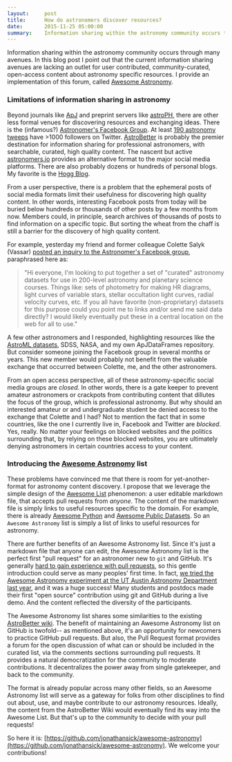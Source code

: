 ```yaml
---
layout:     post
title:      How do astronomers discover resources?
date:       2015-11-25 05:00:00
summary:    Information sharing within the astronomy community occurs through many avenues.  Beyond journals like ApJ and preprint servers like astroPH, there are other less formal venues for discovering resources and exchanging ideas.  The current cadre of these venues is lacking an outlet for user contributed, curated, static content.
---
```


Information sharing within the astronomy community occurs through many avenues.  In this blog post I point out that the current information sharing avenues are lacking an outlet for user contributed, community-curated, open-access content about astronomy specific resources.  I provide an implementation of this forum, called [Awesome Astronomy](https://github.com/jonathansick/awesome-astronomy).

### Limitations of information sharing in astronomy

Beyond journals like [ApJ](http://iopscience.iop.org/0004-637X/) and preprint servers like [astroPH](http://arxiv.org/list/astro-ph/new), there are other less formal venues for discovering resources and exchanging ideas.  There is the (infamous?) [Astronomer's Facebook Group](https://www.facebook.com/groups/123898011017097/).  At least [190 astronomy tweeps](http://truesciphi.org/ast.html) have >1000 followers on Twitter.  [AstroBetter](http://www.astrobetter.com) is probably the premier destination for information sharing for professional astronomers, with searchable, curated, high quality content.  The nascent but active [astronomers.io](http://www.astronomers.io) provides an alternative format to the major social media platforms.  There are also probably dozens or hundreds of personal blogs.  My favorite is the [Hogg Blog](http://hoggresearch.blogspot.com).

From a user perspective, there is a problem that the ephemeral posts of social media formats limit their usefulness for discovering high quality content.  In other words, interesting Facebook posts from today will be buried below hundreds or thousands of other posts by a few months from now.  Members could, in principle, search archives of thousands of posts to find information on a specific topic.  But sorting the wheat from the chaff is still a barrier for the discovery of high quality content.

For example, yesterday my friend and former colleague Colette Salyk (Vassar) [posted an inquiry to the Astronomer's Facebook group](https://www.facebook.com/groups/123898011017097/permalink/958829230857300/), paraphrased here as:
> "Hi everyone, I'm looking to put together a set of "curated" astronomy datasets for use in 200-level astronomy and planetary science courses. Things like: sets of photometry for making HR diagrams, light curves of variable stars, stellar occultation light curves, radial velocity curves, etc. If you all have favorite (non-proprietary) datasets for this purpose could you point me to links and/or send me said data directly? I would likely eventually put these in a central location on the web for all to use."

A few other astronomers and I responded, highlighting resources like the [AstroML datasets](http://www.astroml.org/user_guide/datasets.html), SDSS, NASA, and my own ApJDataFrames repository.  But consider someone joining the Facebook group in several months or years.  This new member would probably not benefit from the valuable exchange that occurred between Colette, me, and the other astronomers.

From an open access perspective, all of these astronomy-specific social media groups are *closed*.  In other words, there is a gate keeper to prevent amateur astronomers or crackpots from contributing content that dillutes the focus of the group, which is professional astronomy.  But why should an interested amateur or and undergraduate student be denied access to the exchange that Colette and I had?  Not to mention the fact that in some countries, like the one I currently live in, Facebook and Twitter are *blocked*.  Yes, really.  No matter your feelings on blocked websites and the politics surrounding that, by relying on these blocked websites, you are ultimately denying astronomers in certain countries access to your content.

### Introducing the [Awesome Astronomy](https://github.com/jonathansick/awesome-astronomy) list

These problems have convinced me that there is room for yet-another-format for astronomy content discovery.  I propose that we leverage the simple design of the [Awesome List](https://github.com/sindresorhus/awesome) phenomenon: a user editable markdown file, that accepts pull requests from *anyone*.  The content of the markdown file is simply links to useful resources specific to the domain.  For example, there is already [Awesome Python](https://github.com/vinta/awesome-python) and [Awesome Public Datasets](https://github.com/caesar0301/awesome-public-datasets).  So an `Awesome Astronomy` list is simply a list of links to useful resources for astronomy.

There are further benefits of an Awesome Astronomy list.  Since it's just a markdown file that anyone can edit, the Awesome Astronomy list is the perfect first "pull request" for an astronomer new to `git` and GitHub.  It's generally [hard to gain experience with pull requests](https://medium.com/@kentcdodds/first-timers-only-78281ea47455#.rat2059p1), so this gentle introduction could serve as many peoples' first time.  In fact, [we tried the Awesome Astronomy experiment at the UT Austin Astronomy Department last year](https://github.com/OttoStruve/awesome-astronomy-tools), and it was a huge success!  Many students and postdocs made their first "open source" contribution using git and GitHub during a live demo.  And the content reflected the diversity of the participants.

The Awesome Astronomy list shares some similarities to the existing [AstroBetter wiki](http://www.astrobetter.com/wiki/Wiki+Home).  The benefit of maintaining an Awesome Astronomy list on GitHub is twofold-- as mentioned above, it's an opportunity for newcomers to practice GitHub pull requests.  But also, the Pull Request format provides a forum for the open discussion of what can or should be included in the curated list, via the comments sections surrounding pull requests.  It provides a natural democratization for the community to moderate contributions.  It decentralizes the power away from single gatekeeper, and back to the community.

The format is already popular across many other fields, so an Awesome Astronomy list will serve as a gateway for folks from other disciplines to find out about, use, and maybe contribute to our astronomy resources.  Ideally, the content from the AstroBetter Wiki would eventually find its way into the Awesome List.  But that's up to the community to decide with your pull requests!

So here it is: [https://github.com/jonathansick/awesome-astronomy](https://github.com/jonathansick/awesome-astronomy).  We welcome your contributions!